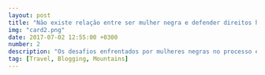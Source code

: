 ```yaml
---
layout: post
title: "Não existe relação entre ser mulher negra e defender direitos humanos."
img: "card2.png"
date: 2017-07-02 12:55:00 +0300
number: 2
description: "Os desafios enfrentados por mulheres negras no processo eleitoral, é muito próximo dos desafios enfrentados por mulheres brancas. A quantidade de mulheres negras candidatas é muito próxima a de mulheres brancas candidatas. Contudo, nas eleições de 2014, mulheres negras foram x candidatas, mas apenas x eleitas. Enquanto que mulheres brancas foram x candidatas e x eleitas. Mulheres brancas tem x vezes mais chances do que mulheres negras de ganhar uma eleição. Somos muitas candidatas, o problema que não somos eleitas."
tag: [Travel, Blogging, Mountains]
---
```

